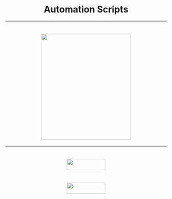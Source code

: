 
<h1 align="center">
   Automation Scripts  
</h1>

---

<h1 align="center">
  <img height="330" width="280" src="https://github.com/0x157/Scripts/assets/102762345/d92742b7-fc5e-4462-943c-eaacdfc91c5a">
</h1>

---

<h1 align="center">
  <img height="35" width="120" src="https://img.shields.io/badge/Script-Passing-FF9FE5">
</h1>

<h1 align="center">
  <img height="35" width="120" src="https://img.shields.io/badge/Language-Python3-D0D38F">
</h1>




